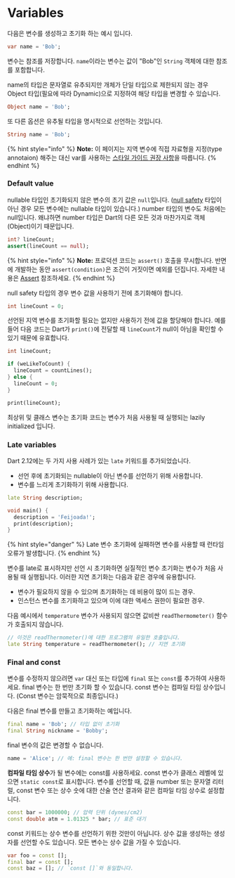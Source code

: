 # Variables

다음은 변수를 생성하고 초기화 하는 예시 입니다.

```dart
var name = 'Bob';
```

변수는 참조를 저장합니다. `name`이라는 변수는 값이 "Bob"인 `String` 객체에 대한 참조를 포함합니다.

name의 타입은 문자열로 유추되지만 개체가 단일 타입으로 제한되지 않는 경우 Object 타입(필요에 따라 Dynamic)으로 지정하여 해당 타입을 변경할 수 있습니다.

```dart
Object name = 'Bob';
```

또 다른 옵션은 유추될 타입을 명시적으로 선언하는 것입니다.

```dart
String name = 'Bob';
```

{% hint style="info" %}
**Note:** 이 페이지는 지역 변수에 직접 자료형을 지정(type annotaion) 해주는 대신 var를 사용하는 [스타일 가이드 권장 사항](https://dart.dev/guides/language/effective-dart/design#types)을 따릅니다.
{% endhint %}

### Default value

nullable 타입인 초기화되지 않은 변수의 초기 값은 `null`입니다. ([null safety](https://dart.dev/null-safety) 타입이 아닌 경우 모든 변수에는 nullable 타입이 있습니다.) number 타입의 변수도 처음에는 null입니다. 왜냐하면 number 타입은 Dart의 다른 모든 것과 마찬가지로 객체(Object)이기 때문입니다.

```dart
int? lineCount;
assert(lineCount == null);
```

{% hint style="info" %}
**Note:** 프로덕션 코드는 `assert()` 호출을 무시합니다. 반면에 개발하는 동안 `assert(condition)`은 조건이 거짓이면 예외를 던집니다. 자세한 내용은 [Assert](https://dart.dev/guides/language/language-tour#assert) 참조하세요.
{% endhint %}

null safety 타입의 경우 변수 값을 사용하기 전에 초기화해야 합니다.

```dart
int lineCount = 0;
```

선언된 지역 변수를 초기화할 필요는 없지만 사용하기 전에 값을 할당해야 합니다. 예를 들어 다음 코드는 Dart가 `print()`에 전달할 때 `lineCount`가 null이 아님을 확인할 수 있기 때문에 유효합니다.

```dart
int lineCount;

if (weLikeToCount) {
  lineCount = countLines();
} else {
  lineCount = 0;
}

print(lineCount);
```

최상위 및 클래스 변수는 초기화 코드는 변수가 처음 사용될 때 실행되는 lazily initialized 입니다.

### Late variables

Dart 2.12에는 두 가지 사용 사례가 있는 `late` 키워드를 추가되었습니다.

* 선언 후에 초기화되는 nullable이 아닌 변수를 선언하기 위해 사용합니다.
* 변수를 느리게 초기화하기 위해 사용합니다.

```dart
late String description;

void main() {
  description = 'Feijoada!';
  print(description);
}
```

{% hint style="danger" %}
Late 변수 초기화에 실패하면 변수를 사용할 때 런타임 오류가 발생합니다.
{% endhint %}

변수를 late로 표시하지만 선언 시 초기화하면 실질적인 변수 초기화는 변수가 처음 사용될 때 실행됩니다. 이러한 지연 초기화는 다음과 같은 경우에 유용합니다.

* 변수가 필요하지 않을 수 있으며 초기화하는 데 비용이 많이 드는 경우.
* 인스턴스 변수를 초기화하고 있으며 이에 대한 액세스 권한이 필요한 경우.

다음 예시에서 `temperature` 변수가 사용되지 않으면 값비싼 `readThermometer()` 함수가 호출되지 않습니다.

```dart
// 이것은 readThermometer()에 대한 프로그램의 유일한 호출입니다.
late String temperature = readThermometer(); // 지연 초기화
```

### Final and const

변수를 수정하지 않으려면 `var` 대신 또는 타입에 `final` 또는 `const`를 추가하여 사용하세요. final 변수는 한 번만 초기화 할 수 있습니다. const 변수는 컴파일 타임 상수입니다. (Const 변수는 암묵적으로 최종입니다.)

다음은 final 변수를 만들고 초기화하는 예입니다.

```dart
final name = 'Bob'; // 타입 없이 초기화
final String nickname = 'Bobby';
```

final 변수의 값은 변경할 수 없습니다.

```dart
name = 'Alice'; // 에: final 변수는 한 번만 설정할 수 있습니다.
```

**컴파일 타임 상수**가 될 변수에는 const를 사용하세요. const 변수가 클래스 레벨에 있으면 `static const`로 표시합니다. 변수를 선언할 때, 값을 number 또는 문자열 리터럴, const 변수 또는 상수 숫에 대한 산술 연산 결과와 같은 컴파일 타임 상수로 설정합니다.

```dart
const bar = 1000000; // 압력 단위 (dynes/cm2)
const double atm = 1.01325 * bar; // 표준 대기
```

const 키워드는 상수 변수를 선언하기 위한 것만이 아닙니다. 상수 값을 생성하는 생성자를 선언할 수도 있습니다. 모든 변수는 상수 값을 가질 수 있습니다.

```dart
var foo = const [];
final bar = const [];
const baz = []; // `const []`와 동일합니다.
```
